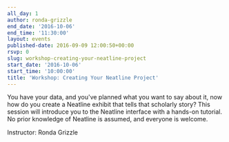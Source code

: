 ```yaml
---
all_day: 1
author: ronda-grizzle
end_date: '2016-10-06'
end_time: '11:30:00'
layout: events
published-date: 2016-09-09 12:00:50+00:00
rsvp: 0
slug: workshop-creating-your-neatline-project
start_date: '2016-10-06'
start_time: '10:00:00'
title: 'Workshop: Creating Your Neatline Project'
---
```


You have your data, and you've planned what you want to say about it, now how do you create a Neatline exhibit that tells that scholarly story? This session will introduce you to the Neatline interface with a hands-on tutorial. No prior knowledge of Neatline is assumed, and everyone is welcome.

Instructor: Ronda Grizzle
